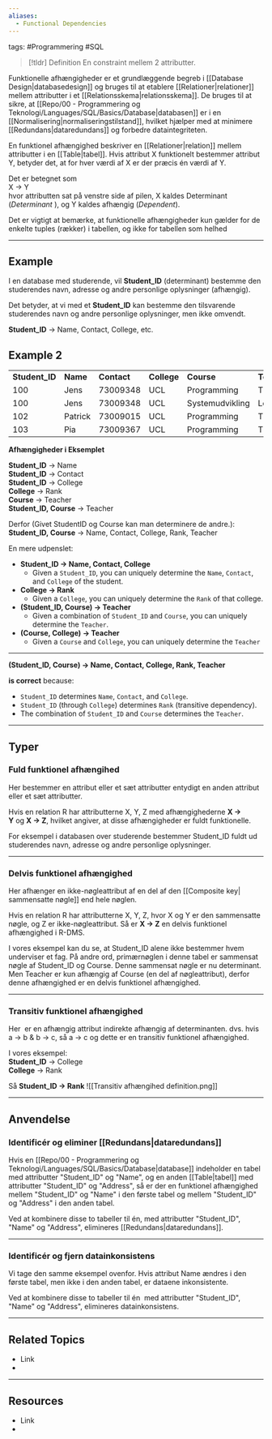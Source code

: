 ```yaml
---
aliases:
  - Functional Dependencies
---
```

tags: #Programmering #SQL

> [!tldr] Definition
> En constraint mellem 2 attributter.

Funktionelle afhængigheder er et grundlæggende begreb i [[Database Design|databasedesign]] og bruges til at etablere [[Relationer|relationer]] mellem attributter i et [[Relationsskema|relationsskema]]. De bruges til at sikre, at [[Repo/00 - Programmering og Teknologi/Languages/SQL/Basics/Database|databasen]] er i en [[Normalisering|normaliseringstilstand]], hvilket hjælper med at minimere [[Redundans|dataredundans]] og forbedre dataintegriteten.

En funktionel afhængighed beskriver en [[Relationer|relation]] mellem attributter i en [[Table|tabel]]. Hvis attribut X funktionelt bestemmer attribut Y, betyder det, at for hver værdi af X er der præcis én værdi af Y.   
  
Det er betegnet som   
X → Y  
hvor attributten sat på venstre side af pilen, X kaldes Determinant (_Determinant_ ), og Y kaldes afhængig (_Dependent_).

Det er vigtigt at bemærke, at funktionelle afhængigheder kun gælder for de enkelte tuples (rækker) i tabellen, og ikke for tabellen som helhed

---

## Example
I en database med studerende, vil **Student_ID** (determinant) bestemme den studerendes navn, adresse og andre personlige oplysninger (afhængig). 

Det betyder, at vi med et **Student_ID** kan bestemme den tilsvarende studerendes navn og andre personlige oplysninger, men ikke omvendt.

**Student_ID** → Name, Contact, College, etc.

## Example 2

|   |   |   |   |   |   |   |
|---|---|---|---|---|---|---|
|**Student_ID**|**Name**|**Contact**|**College**|**Course**|**Teacher**|**Rank**|
|100|Jens|73009348|UCL|Programming|Thomas|2|
|100|Jens|73009348|UCL|Systemudvikling|Lene|2|
|102|Patrick|73009015|UCL|Programming|Thomas|2|
|103|Pia|73009367|UCL|Programming|Thomas|2|


**Afhængigheder i Eksemplet**

**Student_ID** → Name  
**Student_ID** → Contact  
**Student_ID** → College  
**College** → Rank  
**Course** → Teacher  
****Student_ID,** **Course**** → Teacher

Derfor (Givet StudentID og Course kan man determinere de andre.):  
****Student_ID,** **Course**** → Name, Contact, College, Rank, Teacher


En mere udpenslet:
- **Student_ID → Name, Contact, College**
    - Given a `Student_ID`, you can uniquely determine the `Name`, `Contact`, and `College` of the student.
- **College → Rank**
    - Given a `College`, you can uniquely determine the `Rank` of that college.
- **(Student_ID, Course) → Teacher**
    - Given a combination of `Student_ID` and `Course`, you can uniquely determine the `Teacher`.
- **(Course, College) → Teacher**
    - Given a `Course` and `College`, you can uniquely determine the `Teacher`

---

**(Student_ID, Course) → Name, Contact, College, Rank, Teacher**

**is correct** because:

- `Student_ID` determines `Name`, `Contact`, and `College`.
- `Student_ID` (through `College`) determines `Rank` (transitive dependency).
- The combination of `Student_ID` and `Course` determines the `Teacher`.

---

## Typer

### Fuld funktionel afhængihed
Her bestemmer en attribut eller et sæt attributter entydigt en anden attribut eller et sæt attributter. 

Hvis en relation R har attributterne X, Y, Z med afhængighederne **X → Y** og **X → Z**, hvilket angiver, at disse afhængigheder er fuldt funktionelle.  

For eksempel i databasen over studerende bestemmer Student_ID fuldt ud studerendes navn, adresse og andre personlige oplysninger.

---

### Delvis funktionel afhængighed
Her afhænger en ikke-nøgleattribut af en del af den [[Composite key| sammensatte nøgle]] end hele nøglen. 

Hvis en relation R har attributterne X, Y, Z, hvor X og Y er den sammensatte nøgle, og Z er ikke-nøgleattribut. Så er **X → Z** en delvis funktionel afhængighed i R-DMS.

I vores eksempel kan du se, at Student_ID alene ikke bestemmer hvem underviser et fag. 
På andre ord, primærnøglen i denne tabel er sammensat nøgle af Student_ID og Course. 
Denne sammensat nøgle er nu determinant. 
Men Teacher er kun afhængig af Course (en del af nøgleattribut), derfor denne afhængighed er en delvis funktionel afhængighed.

---

### Transitiv funktionel afhængighed
Her  er en afhængig attribut indirekte afhængig af determinanten. dvs. hvis a → b & b → c, så a → c og dette er en transitiv funktionel afhængighed.

I vores eksempel:  
**Student_ID** → College  
**College** → Rank

Så **Student_ID → Rank**
![[Transitiv afhængihed definition.png]]

---

## Anvendelse
### Identificér og eliminer [[Redundans|dataredundans]]
Hvis en [[Repo/00 - Programmering og Teknologi/Languages/SQL/Basics/Database|database]] indeholder en tabel med attributter "Student_ID" og "Name", og en anden [[Table|tabel]] med attributter "Student_ID" og "Address", så er der en funktionel afhængighed mellem "Student_ID" og "Name" i den første tabel og mellem "Student_ID" og "Address" i den anden tabel.  
  
Ved at kombinere disse to tabeller til én, med attributter "Student_ID", "Name" og "Address", elimineres [[Redundans|dataredundans]].

---

### Identificér og fjern datainkonsistens
Vi tage den samme eksempel ovenfor. Hvis attribut Name ændres i den første tabel, men ikke i den anden tabel, er dataene inkonsistente.  
  
Ved at kombinere disse to tabeller til én  med attributter "Student_ID", "Name" og "Address", elimineres datainkonsistens.

---

## Related Topics
- Link
- 

---

## Resources
- Link
- 